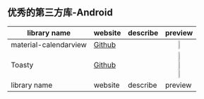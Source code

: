 ## 优秀的第三方库-Android

|library name|website|describe|preview|
|------------|-------|--------|-------|
|material-calendarview|[Github](https://github.com/prolificinteractive/material-calendarview)| |<center><img src="https://github.com/prolificinteractive/material-calendarview/raw/master/images/screencast.gif" width="25%"/></center>|
|Toasty|[Github](https://github.com/GrenderG/Toasty)| |<center><img src="https://raw.githubusercontent.com/GrenderG/Toasty/master/art/scr_1.png" width="25%"/></center><center><img src="https://raw.githubusercontent.com/GrenderG/Toasty/master/art/scr_2.png" width="25%"/></center><center><img src="https://raw.githubusercontent.com/GrenderG/Toasty/master/art/scr_3.png" width="25%"/></center>|
|library name|website|describe|preview|

